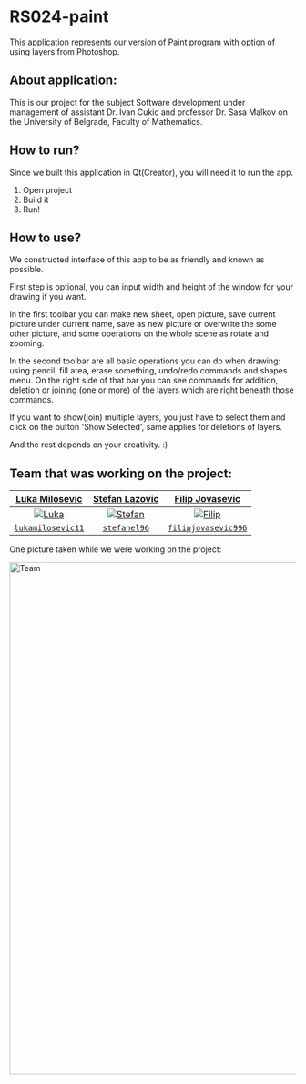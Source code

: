 # RS024-paint

This application represents our version of Paint program with option of using layers from Photoshop.

## About application:

This is our project for the subject Software development under management of assistant Dr. Ivan Cukic and professor Dr. Sasa Malkov on the University of Belgrade, Faculty of Mathematics.

## How to run?

Since we built this application in Qt(Creator), you will need it to run the app.
1. Open project
2. Build it
3. Run!


## How to use?

We constructed interface of this app to be as friendly and known as possible.

First step is optional, you can input width and height of the window for your drawing if you want.

In the first toolbar you can make new sheet, open picture, save current picture under current name, save as new picture or overwrite the some other picture, and some operations on the whole scene as rotate and zooming.

In the second toolbar are all basic operations you can do when drawing: using pencil, fill area, erase something, undo/redo commands and shapes menu.
On the right side of that bar you can see commands for addition, deletion or joining (one or more) of the layers which are right beneath those commands.

If you want to show(join) multiple layers, you just have to select them and click on the button 'Show Selected', same applies for deletions of layers.

And the rest depends on your creativity. :)

## Team that was working on the project:

| <a href="https://github.com/lukamilosevic11" target="_blank">**Luka Milosevic**</a> | <a href="https://github.com/stefanel96" target="_blank">**Stefan Lazovic**</a> | <a href="https://github.com/filipjovasevic996" target="_blank">**Filip Jovasevic**</a> |
| :---: |:---:| :---:|
| [![Luka](https://avatars1.githubusercontent.com/u/17521288?s=400&v=4)](https://github.com/lukamilosevic11)    | [![Stefan](https://avatars2.githubusercontent.com/u/17688156?s=460&v=4)](https://github.com/stefanel96) | [![Filip](https://avatars1.githubusercontent.com/u/33987760?s=400&v=4)](https://github.com/filipjovasevic996)  |
| <a href="https://github.com/lukamilosevic11" target="_blank">`lukamilosevic11`</a> | <a href="https://github.com/stefanel96" target="_blank">`stefanel96`</a> | <a href="https://github.com/filipjovasevic996" target="_blank">`filipjovasevic996`</a> |

One picture taken while we were working on the project:

<img src="https://i.imgur.com/vtGaBXg.jpg?1" alt="Team" width="900"/>
